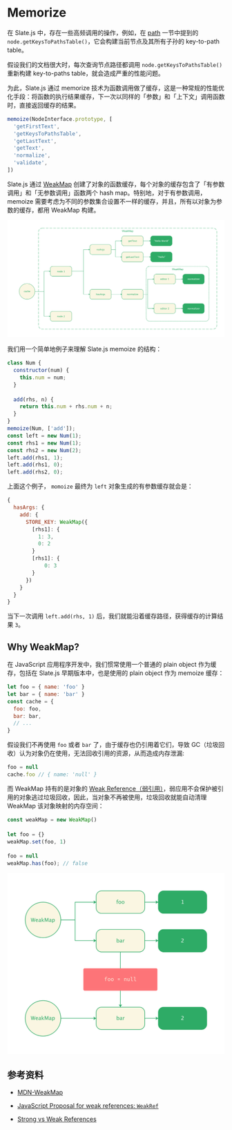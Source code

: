 # Memorize

在 Slate.js 中，存在一些高频调用的操作，例如，在 [path]() 一节中提到的 `node.getKeysToPathsTable()`，它会构建当前节点及其所有子孙的 key-to-path table。

假设我们的文档很大时，每次查询节点路径都调用 `node.getKeysToPathsTable()` 重新构建 key-to-paths table，就会造成严重的性能问题。

为此，Slate.js 通过 memorize 技术为函数调用做了缓存，这是一种常规的性能优化手段：将函数的执行结果缓存，下一次以同样的「参数」和「上下文」调用函数时，直接返回缓存的结果。

```js
memoize(NodeInterface.prototype, [
  'getFirstText',
  'getKeysToPathsTable',
  'getLastText',
  'getText',
  'normalize',
  'validate',
])
```

Slate.js 通过 [WeakMap]() 创建了对象的函数缓存，每个对象的缓存包含了「有参数调用」和「无参数调用」函数两个 hash map。特别地，对于有参数调用，memoize 需要考虑为不同的参数集合设置不一样的缓存，并且，所有以对象为参数的缓存，都用 WeakMap 构建。

<img src="./statics/slate-memoize.png" style="zoom: 67%;" />

我们用一个简单地例子来理解 Slate.js memoize 的结构：

```js
class Num {
  constructor(num) {
    this.num = num;
  }
  
  add(rhs, n) {
    return this.num + rhs.num + n;
  }
}
memoize(Num, ['add']);
const left = new Num(1);
const rhs1 = new Num(1);
const rhs2 = new Num(2);
left.add(rhs1, 1);
left.add(rhs1, 0);
left.add(rhs2, 0);
```

上面这个例子， `momoize` 最终为 `left` 对象生成的有参数缓存就会是：

```js
{
  hasArgs: {
    add: {
      STORE_KEY: WeakMap({
        [rhs1]: {
          1: 3,
          0: 2
        }
        [rhs1]: {
        	0: 3
      	}
      })
    }
  }
}
```

当下一次调用 `left.add(rhs, 1)` 后，我们就能沿着缓存路径，获得缓存的计算结果 `3`。

## Why WeakMap?

在 JavaScript 应用程序开发中，我们惯常使用一个普通的 plain object 作为缓存，包括在 Slate.js 早期版本中，也是使用的 plain object 作为 memoize 缓存：

```js
let foo = { name: 'foo' }
let bar = { name: 'bar' }
const cache = {
  foo: foo,
  bar: bar,
  // ...
}
```

假设我们不再使用 `foo` 或者 `bar` 了，由于缓存也仍引用着它们，导致 GC（垃圾回收）认为对象仍在使用，无法回收引用的资源，从而造成内存泄漏:

```js
foo = null
cache.foo // { name: 'null' }
```

而 WeakMap 持有的是对象的 [Weak Reference（弱引用）](https://www.wikiwand.com/en/Weak_reference#:~:text=In%20computer%20programming%2C%20a%20weak,collector%2C%20unlike%20a%20strong%20reference.)，弱应用不会保护被引用的对象逃过垃圾回收，因此，当对象不再被使用，垃圾回收就能自动清理 WeakMap 该对象映射的内存空间：

```js
const weakMap = new WeakMap()

let foo = {}
weakMap.set(foo, 1)

foo = null
weakMap.has(foo); // false
```

<img src="./statics/weak-reference.png" style="zoom: 50%;" />

## 参考资料

- [MDN-WeakMap](https://developer.mozilla.org/en-US/docs/Web/JavaScript/Reference/Global_Objects/WeakMap)
- [JavaScript Proposal for weak references: `WeakRef`](https://ponyfoo.com/articles/weakref)

- [Strong vs Weak References](https://medium.com/@elliotchance/strong-vs-weak-references-70356d37dfd2)